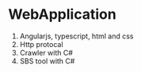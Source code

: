 # WebApplication
 1. Angularjs, typescript, html and css
 2. Http protocal
 3. Crawler with C#
 4. SBS tool with C#
